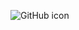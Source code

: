 ![GitHub icon]([[[https://octodex.github.com/images/yaktocat.png](https://www.google.com/url?sa=i&url=https%3A%2F%2Fgithub.com%2Flogos&psig=AOvVaw1EAfjNIK2sdmH_ucrpQgbb&ust=1691876530360000&source=images&cd=vfe&opi=89978449&ved=0CBEQjRxqFwoTCODAmK7J1YADFQAAAAAdAAAAABAE)https://www.google.com/url?sa=i&url=https%3A%2F%2Fgithub.com%2Flogos&psig=AOvVaw1EAfjNIK2sdmH_ucrpQgbb&ust=1691876530360000&source=images&cd=vfe&opi=89978449&ved=0CBEQjRxqFwoTCODAmK7J1YADFQAAAAAdAAAAABAE](https://github.githubassets.com/images/modules/logos_page/GitHub-Mark.png](https://d7hftxdivxxvm.cloudfront.net/?quality=80&resize_to=width&src=https%3A%2F%2Fartsy-media-uploads.s3.amazonaws.com%2F2RNK1P0BYVrSCZEy_Sd1Ew%252F3417757448_4a6bdf36ce_o.jpg&width=910)https://d7hftxdivxxvm.cloudfront.net/?quality=80&resize_to=width&src=https%3A%2F%2Fartsy-media-uploads.s3.amazonaws.com%2F2RNK1P0BYVrSCZEy_Sd1Ew%252F3417757448_4a6bdf36ce_o.jpg&width=910))
